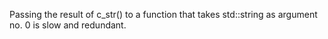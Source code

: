 Passing the result of c_str() to a function that takes std::string as argument no. 0 is slow and redundant.